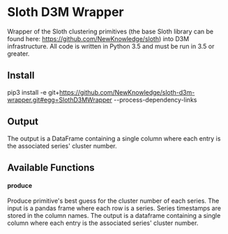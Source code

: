 # Sloth D3M Wrapper
Wrapper of the Sloth clustering primitives (the base Sloth library can be found here: https://github.com/NewKnowledge/sloth) into D3M infrastructure. All code is written in Python 3.5 and must be run in 3.5 or greater. 

## Install

pip3 install -e git+https://github.com/NewKnowledge/sloth-d3m-wrapper.git#egg=SlothD3MWrapper --process-dependency-links

## Output
The output is a DataFrame containing a single column where each entry is the associated series' cluster number.

## Available Functions

#### produce
Produce primitive's best guess for the cluster number of each series. The input is a pandas frame where each row is a series. Series timestamps are stored in the column names. The output is a dataframe containing a single column where each entry is the associated series' cluster number.
